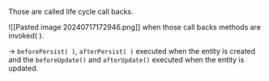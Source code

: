Those are called life cycle call backs.

![[Pasted image 20240717172946.png]]
when those call backs methods are invoked( ).

-> `beforePersist( )`, `afterPersist( )`  executed when the entity is created and the `beforeUpdate()` and `afterUpdate()` executed when the entity is updated. 
